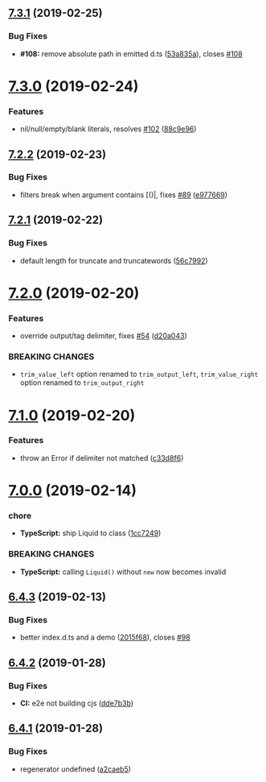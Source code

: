 ## [7.3.1](https://github.com/harttle/liquidjs/compare/v7.3.0...v7.3.1) (2019-02-25)


### Bug Fixes

* **#108:** remove absolute path in emitted d.ts ([53a835a](https://github.com/harttle/liquidjs/commit/53a835a)), closes [#108](https://github.com/harttle/liquidjs/issues/108)

# [7.3.0](https://github.com/harttle/liquidjs/compare/v7.2.2...v7.3.0) (2019-02-24)


### Features

* nil/null/empty/blank literals, resolves [#102](https://github.com/harttle/liquidjs/issues/102) ([88c9e96](https://github.com/harttle/liquidjs/commit/88c9e96))

## [7.2.2](https://github.com/harttle/liquidjs/compare/v7.2.1...v7.2.2) (2019-02-23)


### Bug Fixes

* filters break when argument contains [()|, fixes [#89](https://github.com/harttle/liquidjs/issues/89) ([e977669](https://github.com/harttle/liquidjs/commit/e977669))

## [7.2.1](https://github.com/harttle/liquidjs/compare/v7.2.0...v7.2.1) (2019-02-22)


### Bug Fixes

* default length for truncate and truncatewords ([56c7992](https://github.com/harttle/liquidjs/commit/56c7992))

# [7.2.0](https://github.com/harttle/liquidjs/compare/v7.1.0...v7.2.0) (2019-02-20)


### Features

* override output/tag delimiter, fixes [#54](https://github.com/harttle/liquidjs/issues/54) ([d20a043](https://github.com/harttle/liquidjs/commit/d20a043))

### BREAKING CHANGES

* `trim_value_left` option renamed to `trim_output_left`, `trim_value_right` option renamed to `trim_output_right`

# [7.1.0](https://github.com/harttle/liquidjs/compare/v7.0.2...v7.1.0) (2019-02-20)


### Features

* throw an Error if delimiter not matched ([c33d8f6](https://github.com/harttle/liquidjs/commit/c33d8f6))

# [7.0.0](https://github.com/harttle/liquidjs/compare/v6.4.3...v7.0.0) (2019-02-14)


### chore

* **TypeScript:** ship Liquid to class ([1cc7249](https://github.com/harttle/liquidjs/commit/1cc7249))


### BREAKING CHANGES

* **TypeScript:** calling `Liquid()` without `new` now becomes invalid

## [6.4.3](https://github.com/harttle/liquidjs/compare/v6.4.2...v6.4.3) (2019-02-13)


### Bug Fixes

* better index.d.ts and a demo ([2015f68](https://github.com/harttle/liquidjs/commit/2015f68)), closes [#98](https://github.com/harttle/liquidjs/issues/98)

## [6.4.2](https://github.com/harttle/liquidjs/compare/v6.4.1...v6.4.2) (2019-01-28)


### Bug Fixes

* **CI:** e2e not building cjs ([dde7b3b](https://github.com/harttle/liquidjs/commit/dde7b3b))

## [6.4.1](https://github.com/harttle/liquidjs/compare/v6.4.0...v6.4.1) (2019-01-28)


### Bug Fixes

* regenerator undefined ([a2caeb5](https://github.com/harttle/liquidjs/commit/a2caeb5))
